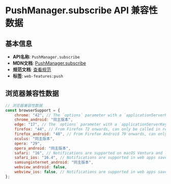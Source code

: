 # PushManager.subscribe API 兼容性数据

## 基本信息

- **API名称**: `PushManager.subscribe`
- **MDN文档**: [PushManager.subscribe](https://developer.mozilla.org/docs/Web/API/PushManager/subscribe)
- **规范文档**: [查看规范](https://w3c.github.io/push-api/#dom-pushmanager-subscribe)
- **标签**: `web-features:push`

## 浏览器兼容性数据

```javascript
// 浏览器兼容性数据
const browserSupport = {
    chrome: "42", // The `options` parameter with a `applicationServerKey` value is required.,
    chrome_android: "同主版本",
    edge: "17", // The `options` parameter with a `applicationServerKey` value is required.,
    firefox: "44", // From Firefox 72 onwards, can only be called in response to a user gesture such as a `click` event.,
    firefox_android: "48", // From Firefox Android 79 onwards, can only be called in response to a user gesture such as a `click` ...,
    oculus: "同主版本",
    opera: "29",
    opera_android: "同主版本",
    safari: "16", // Notifications are supported on macOS Ventura and later.,
    safari_ios: "16.4", // Notifications are supported in web apps saved to the home screen.,
    samsunginternet_android: "同主版本",
    webview_android: false,
    webview_ios: false, // Notifications are supported in web apps saved to the home screen.,
};

```

